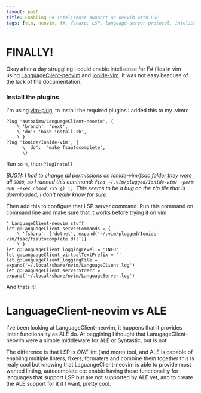 ```yaml
---
layout: post
title: Enabling F# intelisense support on neovim with LSP
tags: [vim, neovim, f#, fsharp, LSP, language-server-protocol, intelisense, ide]
---
```


# FINALLY!

Okay after a day struggling I could enable intelisense for F# files in vim
using [LanguageClient-neovim](https://github.com/autozimu/LanguageClient-neovim)
and [Ionide-vim](https://github.com/ionide/Ionide-vim). It was not easy beacuse
of the lack of the documentation.

### Install the plugins

I'm using [vim-plug](https://github.com/junegunn/vim-plug), to install the
required plugins I added this to my .vimrc

```
Plug 'autozimu/LanguageClient-neovim', {
    \ 'branch': 'next',
    \ 'do': 'bash install.sh',
    \ }
Plug 'ionide/Ionide-vim', {
      \ 'do':  'make fsautocomplete',
      \}
```

Run `so %`, then `PlugInstall`

_BUG?!: I had to change all permissions on Ionide-vim/fsac folder they were all `0000`,
so I runned this command: `find ~/.vim/plugged/Ionide-vim/ -perm 000 -exec chmod 755 {} \;`. This
seems to be a bug on the zip file that is downloaded, I don't really know for
sure._

Then add this to configure that LSP server command. Run this command on command
line and make sure that it works before trying it on vim.

```
" LanguageClient-neovim stuff
let g:LanguageClient_serverCommands = {
    \ 'fsharp': ['dotnet', expand('~/.vim/plugged/Ionide-vim/fsac/fsautocomplete.dll')]
    \ }
let g:LanguageClient_loggingLevel = 'INFO'
let g:LanguageClient_virtualTextPrefix = ''
let g:LanguageClient_loggingFile =  expand('~/.local/share/nvim/LanguageClient.log')
let g:LanguageClient_serverStderr = expand('~/.local/share/nvim/LanguageServer.log')
```

And thats it!

# LanguageClient-neovim vs ALE

I've been looking at LanguageClient-neovim, it happens that it provides linter
functionality as ALE do. At beggining I thought that LanugageClient-neovim were
a simple middleware for ALE or Syntastic, but is not!

The difference is that LSP is *ONE* lint (and more) tool, and ALE is capable of
enabling multiple linters, fixers, formaters and combine them together this is
realy cool but knowing that LaguangeClient-neovim is able to provide most wanted
linting, autocomplete etc enable having these functionality for languages that
support LSP but are not supported by ALE yet, and to create the ALE support for
it if I want, pretty cool.
